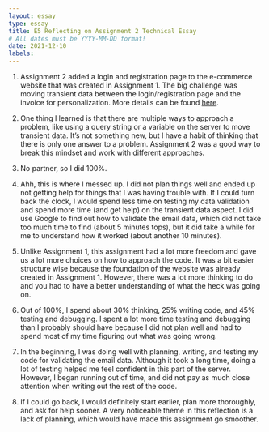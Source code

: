 ```yaml
---
layout: essay
type: essay
title: E5 Reflecting on Assignment 2 Technical Essay
# All dates must be YYYY-MM-DD format!
date: 2021-12-10
labels:
---
```


1. Assignment 2 added a login and registration page to the e-commerce website that was created in Assignment 1. The big challenge was moving transient data between the login/registration page and the invoice for personalization. More details can be found <a href="https://dport96.github.io/ITM352/morea/150.Assignment2/experience-Assignment2.html">here</a>.

2. One thing I learned is that there are multiple ways to approach a problem, like using a query string or a variable on the server to move transient data. It’s not something new, but I have a habit of thinking that there is only one answer to a problem. Assignment 2 was a good way to break this mindset and work with different approaches.

3. No partner, so I did 100%.

4. Ahh, this is where I messed up. I did not plan things well and ended up not getting help for things that I was having trouble with. If I could turn back the clock, I would spend less time on testing my data validation and spend more time (and get help) on the transient data aspect. I did use Google to find out how to validate the email data, which did not take too much time to find (about 5 minutes tops), but it did take a while for me to understand how it worked (about another 10 minutes).

5. Unlike Assignment 1, this assignment had a lot more freedom and gave us a lot more choices on how to approach the code. It was a bit easier structure wise because the foundation of the website was already created in Assignment 1. However, there was a lot more thinking to do and you had to have a better understanding of what the heck was going on.

6. 	Out of 100%, I spend about 30% thinking, 25% writing code, and 45% testing and debugging. I spent a lot more time testing and debugging than I probably should have because I did not plan well and had to spend most of my time figuring out what was going wrong.

7. In the beginning, I was doing well with planning, writing, and testing my code for validating the email data. Although it took a long time, doing a lot of testing helped me feel confident in this part of the server. However, I began running out of time, and did not pay as much close attention when writing out the rest of the code.

8. If I could go back, I would definitely start earlier, plan more thoroughly, and ask for help sooner. A very noticeable theme in this reflection is a lack of planning, which would have made this assignment go smoother.